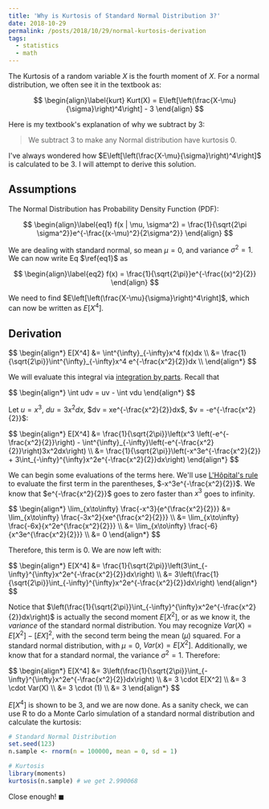 ```yaml
---
title: 'Why is Kurtosis of Standard Normal Distribution 3?'
date: 2018-10-29
permalink: /posts/2018/10/29/normal-kurtosis-derivation
tags:
  - statistics
  - math
---
```


The Kurtosis of a random variable $X$ is the fourth moment of $X$. For a normal distribution, we often see it in the textbook as:


$$
\begin{align}\label{kurt}
	Kurt(X) = E\left[\left(\frac{X-\mu}{\sigma}\right)^4\right] - 3
\end{align}
$$

Here is my textbook's explanation of why we subtract by 3:

> We subtract $3$ to make any Normal distribution have kurtosis $0$.

I've always wondered how $E\left[\left(\frac{X-\mu}{\sigma}\right)^4\right]$ is calculated to be 3. I will attempt to derive this solution. 

## Assumptions

The Normal Distribution has Probability Density Function (PDF):

$$
\begin{align}\label{eq1}
    f(x | \mu, \sigma^2) = \frac{1}{\sqrt{2\pi \sigma^2}}e^{-\frac{(x-\mu)^2}{2\sigma^2}}
\end{align}
$$

We are dealing with standard normal, so mean $\mu = 0$, and variance $\sigma^2 = 1$. We can now write Eq $\ref{eq1}$ as

$$
\begin{align}\label{eq2}
    f(x) = \frac{1}{\sqrt{2\pi}}e^{-\frac{(x)^2}{2}}
\end{align}
$$

We need to find $E\left[\left(\frac{X-\mu}{\sigma}\right)^4\right]$, which can now be written as $E[X^4]$.

## Derivation

<div>
$$
\begin{align*}
    E[X^4] &= \int^{\infty}_{-\infty}x^4 f(x)dx \\
    &= \frac{1}{\sqrt{2\pi}}\int^{\infty}_{-\infty}x^4 e^{-\frac{x^2}{2}}dx \\
\end{align*}
$$
</div>

We will evaluate this integral via [integration by parts](https://www.wikiwand.com/en/Integration_by_parts). Recall that 

<div>
$$
\begin{align*}
    \int udv = uv - \int vdu
\end{align*}
$$
</div>

Let $u = x^3$, $du = 3x^2dx$, $dv = xe^{-\frac{x^2}{2}}dx$, $v = -e^{-\frac{x^2}{2}}$:

<div>
$$
\begin{align*}
    E[X^4] &= \frac{1}{\sqrt{2\pi}}\left(x^3 \left(-e^{-\frac{x^2}{2}}\right) - \int^{\infty}_{-\infty}\left(-e^{-\frac{x^2}{2}}\right)3x^2dx\right) \\
    &= \frac{1}{\sqrt{2\pi}}\left(-x^3e^{-\frac{x^2}{2}} + 3\int_{-\infty}^{\infty}x^2e^{-\frac{x^2}{2}}dx\right)
\end{align*}
$$
</div>

We can begin some evaluations of the terms here. We'll use [L'Hôpital's rule](https://www.wikiwand.com/en/L%27H%C3%B4pital%27s_rule) to evaluate the first term in the parentheses, $-x^3e^{-\frac{x^2}{2}}$. We know that $e^{-\frac{x^2}{2}}$ goes to zero faster than $x^3$ goes to infinity. 

<div>
$$
\begin{align*}
    \lim_{x\to\infty} \frac{-x^3}{e^{\frac{x^2}{2}}} &= \lim_{x\to\infty} \frac{-3x^2}{xe^{\frac{x^2}{2}}} \\
    &= \lim_{x\to\infty} \frac{-6x}{x^2e^{\frac{x^2}{2}}} \\
    &= \lim_{x\to\infty} \frac{-6}{x^3e^{\frac{x^2}{2}}} \\
    &= 0
\end{align*}
$$
</div>

Therefore, this term is $0$. We are now left with:

<div>
$$
\begin{align*}
    E[X^4] &= \frac{1}{\sqrt{2\pi}}\left(3\int_{-\infty}^{\infty}x^2e^{-\frac{x^2}{2}}dx\right) \\
    &= 3\left(\frac{1}{\sqrt{2\pi}}\int_{-\infty}^{\infty}x^2e^{-\frac{x^2}{2}}dx\right)
\end{align*}
$$
</div>

Notice that $\left(\frac{1}{\sqrt{2\pi}}\int_{-\infty}^{\infty}x^2e^{-\frac{x^2}{2}}dx\right)$ is actually the second moment $E[X^2]$, or as we know it, the _variance_ of the standard normal distribution. You may recognize $Var(X) = E[X^2] - [EX]^2$, with the second term being the mean ($\mu$) squared. For a standard normal distribution, with $\mu = 0$, $Var(x) = E[X^2]$. Additionally, we know that for a standard normal, the variance $\sigma^2 = 1$. Therefore:

<div>
$$
\begin{align*}
    E[X^4] &= 3\left(\frac{1}{\sqrt{2\pi}}\int_{-\infty}^{\infty}x^2e^{-\frac{x^2}{2}}dx\right) \\
    &= 3 \cdot E[X^2] \\
    &= 3 \cdot Var(X) \\
    &= 3 \cdot (1) \\
    &= 3
\end{align*}
$$
</div>

$E[X^4]$ is shown to be 3, and we are now done. As a sanity check, we can use R to do a Monte Carlo simulation of a standard normal distribution and calculate the kurtosis:

```R
# Standard Normal Distribution
set.seed(123)
n.sample <- rnorm(n = 100000, mean = 0, sd = 1)

# Kurtosis
library(moments)
kurtosis(n.sample) # we get 2.990068
```

Close enough! $\blacksquare$